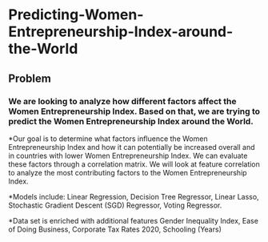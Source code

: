 # Predicting-Women-Entrepreneurship-Index-around-the-World

## Problem

### We are looking to analyze how different factors affect the Women Entrepreneurship Index. Based on that, we are trying to predict the Women Entrepreneurship Index around the World.

*Our goal is to determine what factors influence the Women Entrepreneurship Index and how it can potentially be increased overall and in countries with lower Women Entrepreneurship Index. We can evaluate these factors through a correlation matrix. We will look at feature correlation to analyze the most contributing factors to the Women Entrepreneurship Index.

*Models include: Linear Regression, Decision Tree Regressor, Linear Lasso, Stochastic Gradient Descent (SGD) Regressor, Voting Regressor.

*Data set is enriched with additional features Gender Inequality Index, Ease of Doing Business, Corporate Tax Rates 2020, Schooling (Years)

